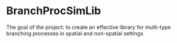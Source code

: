 # BranchProcSimLib
The goal of the project: to create an effective library for multi-type branching processes in spatial and non-spatial settings
